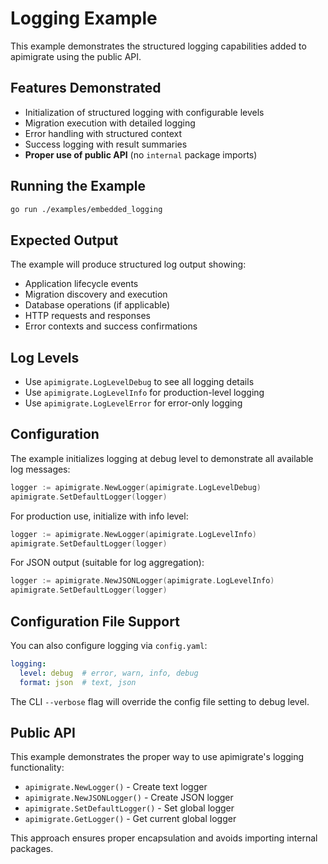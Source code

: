 # Logging Example

This example demonstrates the structured logging capabilities added to apimigrate using the public API.

## Features Demonstrated

- Initialization of structured logging with configurable levels
- Migration execution with detailed logging
- Error handling with structured context
- Success logging with result summaries
- **Proper use of public API** (no `internal` package imports)

## Running the Example

```bash
go run ./examples/embedded_logging
```

## Expected Output

The example will produce structured log output showing:

- Application lifecycle events
- Migration discovery and execution
- Database operations (if applicable)
- HTTP requests and responses
- Error contexts and success confirmations

## Log Levels

- Use `apimigrate.LogLevelDebug` to see all logging details
- Use `apimigrate.LogLevelInfo` for production-level logging
- Use `apimigrate.LogLevelError` for error-only logging

## Configuration

The example initializes logging at debug level to demonstrate all available log messages:

```go
logger := apimigrate.NewLogger(apimigrate.LogLevelDebug)
apimigrate.SetDefaultLogger(logger)
```

For production use, initialize with info level:

```go
logger := apimigrate.NewLogger(apimigrate.LogLevelInfo)
apimigrate.SetDefaultLogger(logger)
```

For JSON output (suitable for log aggregation):

```go
logger := apimigrate.NewJSONLogger(apimigrate.LogLevelInfo)
apimigrate.SetDefaultLogger(logger)
```

## Configuration File Support

You can also configure logging via `config.yaml`:

```yaml
logging:
  level: debug  # error, warn, info, debug
  format: json  # text, json
```

The CLI `--verbose` flag will override the config file setting to debug level.

## Public API

This example demonstrates the proper way to use apimigrate's logging functionality:

- `apimigrate.NewLogger()` - Create text logger
- `apimigrate.NewJSONLogger()` - Create JSON logger
- `apimigrate.SetDefaultLogger()` - Set global logger
- `apimigrate.GetLogger()` - Get current global logger

This approach ensures proper encapsulation and avoids importing internal packages.
